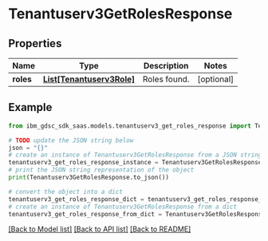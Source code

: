 # Tenantuserv3GetRolesResponse


## Properties

Name | Type | Description | Notes
------------ | ------------- | ------------- | -------------
**roles** | [**List[Tenantuserv3Role]**](Tenantuserv3Role.md) | Roles found. | [optional] 

## Example

```python
from ibm_gdsc_sdk_saas.models.tenantuserv3_get_roles_response import Tenantuserv3GetRolesResponse

# TODO update the JSON string below
json = "{}"
# create an instance of Tenantuserv3GetRolesResponse from a JSON string
tenantuserv3_get_roles_response_instance = Tenantuserv3GetRolesResponse.from_json(json)
# print the JSON string representation of the object
print(Tenantuserv3GetRolesResponse.to_json())

# convert the object into a dict
tenantuserv3_get_roles_response_dict = tenantuserv3_get_roles_response_instance.to_dict()
# create an instance of Tenantuserv3GetRolesResponse from a dict
tenantuserv3_get_roles_response_from_dict = Tenantuserv3GetRolesResponse.from_dict(tenantuserv3_get_roles_response_dict)
```
[[Back to Model list]](../README.md#documentation-for-models) [[Back to API list]](../README.md#documentation-for-api-endpoints) [[Back to README]](../README.md)


